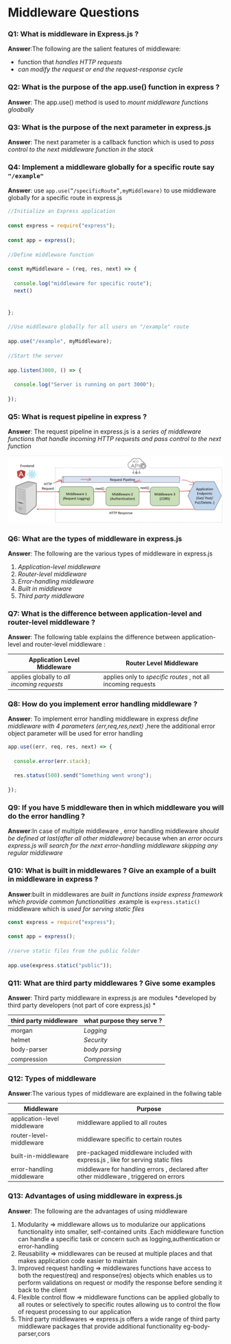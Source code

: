 # Middleware Questions

### Q1: What is middleware in Express.js ? 

**Answer**:The following are the salient features of middleware:

- function that *handles HTTP requests*
- *can modify the request or end the request-response cycle*

### Q2: What is the purpose of the app.use() function in express ? 

**Answer**: The app.use() method is used to *mount middleware functions gloabally* 

### Q3: What is the purpose of the next parameter in express.js 

**Answer**: The next parameter is a callback function which is used to *pass control to the next middleware function in the stack* 

### Q4: Implement a  middleware globally for a specific route say `"/example"`

**Answer**: use `app.use(”/specificRoute”,myMiddleware)` to use middleware globally for a specific route in express.js

```javascript
//Initialize an Express application

const express = require("express");

const app = express();

//Define middleware function

const myMiddleware = (req, res, next) => {

  console.log("middleware for specific route");
  next()

  
};

//Use middleware globally for all users on "/example" route

app.use("/example", myMiddleware);

//Start the server

app.listen(3000, () => {

  console.log("Server is running on port 3000");

});
```

### Q5: What is request pipeline in express ? 

**Answer**: The request pipeline in express.js is a *series of middleware functions that handle incoming HTTP requests and pass control to the next function* 

![request-pipeline](../assets/request-pipeline.png)

### Q6: What are the types of middleware in express.js 

**Answer**: The following are the various types of middleware in express.js

1. *Application-level middleware*
2. *Router-level middleware*
3. *Error-handling middleware*
4. *Built in middleware*
5. *Third party middleware*

### Q7: What is the difference between application-level and router-level middleware ? 

**Answer**: The following table explains the difference between application-level and router-level middleware :

| Application Level Middleware                | Router Level Middleware                                      |
| ------------------------------------------- | ------------------------------------------------------------ |
| applies globally to *all incoming requests* | applies only to *specific routes* , not all incoming requests |



### Q8: How do you implement  error handling middleware ? 

**Answer**:  To implement error handling middleware in express *define middleware with 4 parameters (err,req,res,next)* ,here the additional error object parameter will be used for error handling 

```javascript
app.use((err, req, res, next) => {

  console.error(err.stack);

  res.status(500).send("Something went wrong");

});
```

### Q9: If you have 5 middleware then in which middleware you will do the error handling ? 

**Answer**:In case of multiple middleware , error handling middleware *should be defined at last(after all other middleware)* because when an *error occurs express.js will search for the next error-handling middleware skipping any regular middleware*  

### Q10: What is built in middlewares  ? Give an example of a built in middleware in express ? 

**Answer**:built in middlewares are *built in functions inside express framework which provide common functionalities* .example is `express.static()` middleware which is *used for serving static files* 

```javascript
const express = require("express");

const app = express();

//serve static files from the public folder

app.use(express.static("public"));
```

### Q11: What are third party middlewares ? Give some examples 

**Answer**: Third party middleware in express.js are modules *developed by third party developers (not part of core express.js) *

| third party middleware | what purpose they serve ? |
| ---------------------- | ------------------------- |
| morgan                 | *Logging*                 |
| helmet                 | *Security*                |
| body-parser            | *body parsing*            |
| compression            | *Compression*             |

### Q12: Types of middleware 

**Answer**:The various types of middleware are explained in the follwing table 

| Middleware                   | Purpose                                                      |
| ---------------------------- | ------------------------------------------------------------ |
| application-level middleware | middleware applied to all routes                             |
| router-level-middleware      | middleware specific to certain routes                        |
| built-in-middleware          | pre-packaged middleware included with express.js , like for serving static files |
| error-handling middleware    | middleware for handling errors , declared after other middleware , triggered on errors |

 

### Q13: Advantages of using middleware in express.js 

**Answer**: The following are the advantages of using middleware 

1. Modularity ⇒ middleware allows us to modularize our applications functionality into smaller, self-contained units .Each middleware function can handle a specific task or concern such as logging,authentication or error-handling
2. Reusability ⇒ middlewares can be reused at multiple places and that makes application code easier to maintain
3. Improved request handling ⇒ middlewares functions have access to both the request(req) and response(res) objects which enables us to perform validations on request or modify the response before sending it back to the client
4. Flexible control flow ⇒ middleware functions can be applied globally to all routes or selectively to specific routes allowing us to control the flow of request processing to our application
5. Third party middlewares ⇒ express.js offers a wide range of third party middleware packages that provide additional functionality eg-body-parser,cors